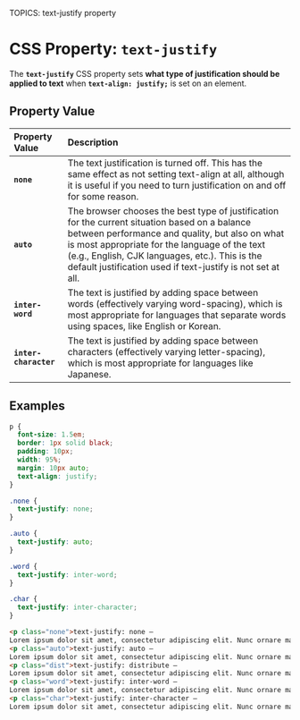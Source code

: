 TOPICS: text-justify property

# CSS Property: `text-justify`

The **`text-justify`** CSS property sets **what type of justification should be applied to text** when
**`text-align: justify;`** is set on an element.

## Property Value

| Property Value | Description |
| :--- | :--- |
| **`none`** | The text justification is turned off. This has the same effect as not setting text-align at all, although it is useful if you need to turn justification on and off for some reason. |
| **`auto`** | The browser chooses the best type of justification for the current situation based on a balance between performance and quality, but also on what is most appropriate for the language of the text (e.g., English, CJK languages, etc.). This is the default justification used if text-justify is not set at all. |
| **`inter-word`** | The text is justified by adding space between words (effectively varying word-spacing), which is most appropriate for languages that separate words using spaces, like English or Korean. |
| **`inter-character`** | The text is justified by adding space between characters (effectively varying letter-spacing), which is most appropriate for languages like Japanese. |

## Examples

```css
p {
  font-size: 1.5em;
  border: 1px solid black;
  padding: 10px;
  width: 95%;
  margin: 10px auto;
  text-align: justify;
}

.none {
  text-justify: none;
}

.auto {
  text-justify: auto;
}

.word {
  text-justify: inter-word;
}

.char {
  text-justify: inter-character;
}
```

```html
<p class="none">text-justify: none —
Lorem ipsum dolor sit amet, consectetur adipiscing elit. Nunc ornare maximus vehicula. Duis nisi velit, dictum id mauris vitae, lobortis pretium quam. Quisque sed nisi pulvinar, consequat justo id, feugiat leo. Cras eu elementum dui.</p>
<p class="auto">text-justify: auto —
Lorem ipsum dolor sit amet, consectetur adipiscing elit. Nunc ornare maximus vehicula. Duis nisi velit, dictum id mauris vitae, lobortis pretium quam. Quisque sed nisi pulvinar, consequat justo id, feugiat leo. Cras eu elementum dui.</p>
<p class="dist">text-justify: distribute —
Lorem ipsum dolor sit amet, consectetur adipiscing elit. Nunc ornare maximus vehicula. Duis nisi velit, dictum id mauris vitae, lobortis pretium quam. Quisque sed nisi pulvinar, consequat justo id, feugiat leo. Cras eu elementum dui.</p>
<p class="word">text-justify: inter-word —
Lorem ipsum dolor sit amet, consectetur adipiscing elit. Nunc ornare maximus vehicula. Duis nisi velit, dictum id mauris vitae, lobortis pretium quam. Quisque sed nisi pulvinar, consequat justo id, feugiat leo. Cras eu elementum dui.</p>
<p class="char">text-justify: inter-character —
Lorem ipsum dolor sit amet, consectetur adipiscing elit. Nunc ornare maximus vehicula. Duis nisi velit, dictum id mauris vitae, lobortis pretium quam. Quisque sed nisi pulvinar, consequat justo id, feugiat leo. Cras eu elementum dui.</p>
```
